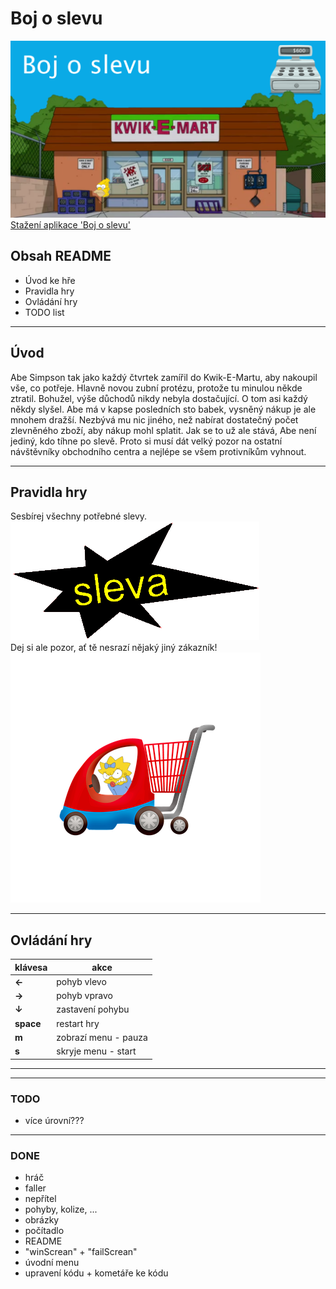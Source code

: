 ﻿# Boj o slevu <br>
![Screenshot](/Screenshot_1.png)
[Stažení aplikace 'Boj o slevu'](https://drive.google.com/drive/folders/1PU_cQoM2ExOVqo9ffAQ9_ZQZA7TBi0Ej?usp=sharing) <br>
## Obsah README <br>
* Úvod ke hře
* Pravidla hry
* Ovládání hry
* TODO list

---

## Úvod <br>
Abe Simpson tak jako každý čtvrtek zamířil do Kwik-E-Martu, aby nakoupil vše, co potřeje. Hlavně novou zubní protézu, protože tu minulou někde ztratil.
Bohužel, výše důchodů nikdy nebyla dostačující. O tom asi každý někdy slyšel.
Abe má v kapse posledních sto babek, vysněný nákup je ale mnohem dražší. Nezbývá mu nic jiného, než nabírat dostatečný počet zlevněného zboží, aby nákup mohl splatit.
Jak se to už ale stává, Abe není jediný, kdo tíhne po slevě. Proto si musí dát velký pozor na ostatní návštěvníky obchodního centra a nejlépe se všem protivníkům vyhnout. <br>

---

## Pravidla hry <br>

Sesbírej všechny potřebné slevy. ![Sleva](/data/SLEVA.png) <br>
Dej si ale pozor, ať tě nesrazí nějaký jiný zákazník! <br>
![Meggie](/data/EnemyL.png) <br>

---

## Ovládání hry <br>
|klávesa   |akce                |
|----------|--------------------|
|**←**     |pohyb vlevo         |
|**→**     |pohyb vpravo        |
|**↓**     |zastavení pohybu    |
|**space** |restart hry         |
|**m**     |zobrazí menu - pauza|
|**s**     |skryje menu - start |
---
---

### TODO <br>
* více úrovní??? <br>

---

### DONE <br>
* hráč <br>
* faller <br>
* nepřítel <br>
* pohyby, kolize, ... <br>
* obrázky <br>
* počítadlo <br>
* README <br>
* "winScrean" + "failScrean" <br>
* úvodní menu <br>
* upravení kódu + kometáře ke kódu <br>
